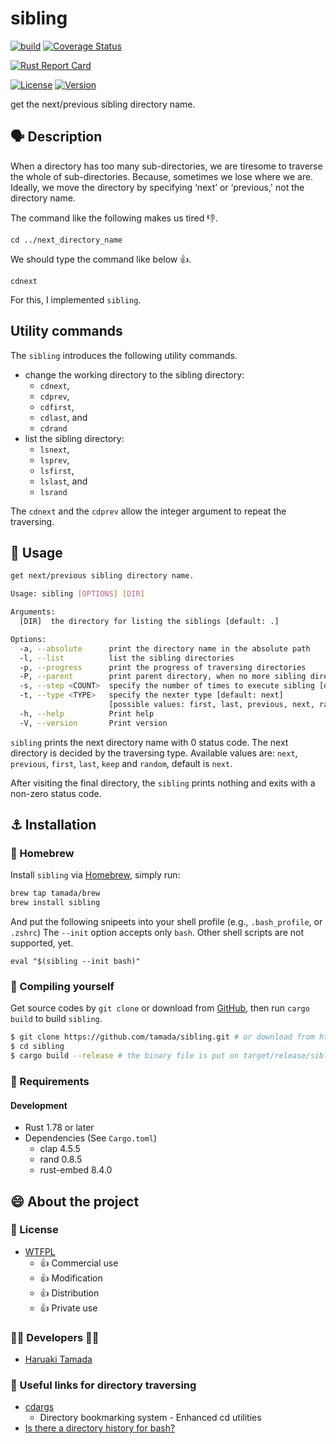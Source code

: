 # sibling

[![build](https://github.com/tamada/sibling/actions/workflows/build.yaml/badge.svg)](https://github.com/tamada/sibling/actions/workflows/build.yaml)
[![Coverage Status](https://coveralls.io/repos/github/tamada/sibling/badge.svg?branch=main)](https://coveralls.io/github/tamada/sibling?branch=main)

[![Rust Report Card](https://rust-reportcard.xuri.me/badge/github.com/tamada/sibling)](https://rust-reportcard.xuri.me/report/github.com/tamada/sibling)

[![License](https://img.shields.io/badge/License-WTFPL-information.svg)](https://github.com/tamada/sibling/blob/master/LICENSE)
[![Version](https://img.shields.io/badge/Version-2.0.0--beta--1-information.svg)](https://github.com/tamada/sibling/releases/tag/v2.0.0-beta-1)

get the next/previous sibling directory name.

## :speaking_head: Description

When a directory has too many sub-directories, we are tiresome to traverse the whole of sub-directories.
Because, sometimes we lose where we are.
Ideally, we move the directory by specifying ‘next’ or ‘previous,' not the directory name.

The command like the following makes us tired :-1:.

    cd ../next_directory_name

We should type the command like below :+1:.

    cdnext

For this, I implemented `sibling`.

## Utility commands

The `sibling` introduces the following utility commands.

- change the working directory to the sibling directory:
  - `cdnext`,
  - `cdprev`,
  - `cdfirst`,
  - `cdlast`, and
  - `cdrand`
- list the sibling directory:
  - `lsnext`,
  - `lsprev`,
  - `lsfirst`,
  - `lslast`, and
  - `lsrand`

The `cdnext` and the `cdprev` allow the integer argument to repeat the traversing.

## :runner: Usage

```sh
get next/previous sibling directory name.

Usage: sibling [OPTIONS] [DIR]

Arguments:
  [DIR]  the directory for listing the siblings [default: .]

Options:
  -a, --absolute      print the directory name in the absolute path
  -l, --list          list the sibling directories
  -p, --progress      print the progress of traversing directories
  -P, --parent        print parent directory, when no more sibling directories
  -s, --step <COUNT>  specify the number of times to execute sibling [default: 1]
  -t, --type <TYPE>   specify the nexter type [default: next]
                      [possible values: first, last, previous, next, random, keep]
  -h, --help          Print help
  -V, --version       Print version
```

`sibling` prints the next directory name with 0 status code.
The next directory is decided by the traversing type. Available values are: `next`, `previous`, `first`, `last`, `keep` and `random`, default is `next`.

After visiting the final directory, the `sibling` prints nothing and exits with a non-zero status code.

## :anchor: Installation

### :beer: Homebrew

Install `sibling` via [Homebrew](https://brew.sh), simply run:

```sh
brew tap tamada/brew
brew install sibling
```

And put the following snipeets into your shell profile (e.g., `.bash_profile`, or `.zshrc`)
The `--init` option accepts only `bash`.
Other shell scripts are not supported, yet.

```shell
eval "$(sibling --init bash)"
```

### :muscle: Compiling yourself

Get source codes by `git clone` or download from [GitHub](https://github.com/tamada/sibling),
then run `cargo build` to build `sibling`.

```sh
$ git clone https://github.com/tamada/sibling.git # or download from https://github.com/tamada/sibling
$ cd sibling
$ cargo build --release # the binary file is put on target/release/sibling.
```

### :briefcase: Requirements

#### Development

- Rust 1.78 or later
- Dependencies (See `Cargo.toml`)
  - clap 4.5.5
  - rand 0.8.5
  - rust-embed 8.4.0

## :smile: About the project

### :scroll: License

- [WTFPL](https://github.com/tamada/sibling/blob/master/LICNESE)
  - :+1: Commercial use
  - :+1: Modification
  - :+1: Distribution
  - :+1: Private use

### :man_office_worker: Developers :woman_office_worker:

- [Haruaki Tamada](https://tamada.github.io)

### :link: Useful links for directory traversing

- [cdargs](https://github.com/cbxbiker61/cdargs)
  - Directory bookmarking system - Enhanced cd utilities
- [Is there a directory history for bash?](https://superuser.com/questions/299694/is-there-a-directory-history-for-bash)
